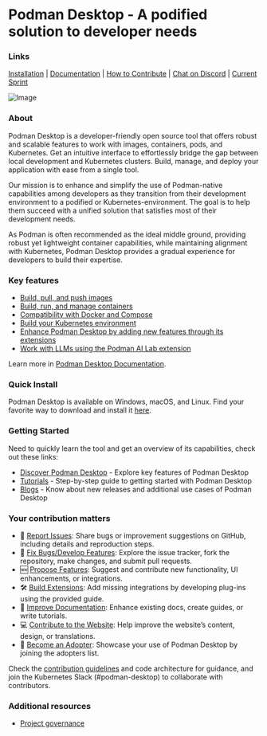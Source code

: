
# Podman Desktop - A podified solution to developer needs

### Links
   
[Installation](https://podman-desktop.io/docs/installation) | [Documentation](https://podman-desktop.io/docs/intro) | [How to Contribute](https://github.com/podman-desktop/podman-desktop/blob/main/CONTRIBUTING.md) | [Chat on Discord](https://discord.com/invite/x5GzFF6QH4) | [Current Sprint](https://github.com/orgs/containers/projects/4/views/8)

![Image](https://github.com/user-attachments/assets/2f9d933f-2a08-47f7-b4ca-9f7cc5acb873)

### About
Podman Desktop is a developer-friendly open source tool that offers robust and scalable features to work with images, containers, pods, and Kubernetes. Get an intuitive interface to effortlessly bridge the gap between local development and Kubernetes clusters. Build, manage, and deploy your application with ease from a single tool.

Our mission is to enhance and simplify the use of Podman-native capabilities among developers as they transition from their development environment to a podified or Kubernetes-environment. The goal is to help them succeed with a unified solution that satisfies most of their development needs.

As Podman is often recommended as the ideal middle ground, providing robust yet lightweight container capabilities, while maintaining alignment with Kubernetes, Podman Desktop provides a gradual experience for developers to build their expertise. 

### Key features

- [Build, pull, and push images](https://podman-desktop.io/docs/containers/images)
- [Build, run, and manage containers](https://podman-desktop.io/docs/containers)
- [Compatibility with Docker and Compose](https://podman-desktop.io/docs/migrating-from-docker)
- [Build your Kubernetes environment](https://podman-desktop.io/docs/kubernetes) 
- [Enhance Podman Desktop by adding new features through its extensions](https://podman-desktop.io/docs/extensions)
- [Work with LLMs using the Podman AI Lab extension](https://podman-desktop.io/docs/ai-lab)


Learn more in [Podman Desktop Documentation](https://podman-desktop.io/docs/intro).

### Quick Install
Podman Desktop is available on Windows, macOS, and Linux. Find your favorite way to download and install it [here](https://podman-desktop.io/docs/installation). 

### Getting Started
Need to quickly learn the tool and get an overview of its capabilities, check out these links:

- [Discover Podman Desktop](https://podman-desktop.io/docs/discover-podman-desktop) - Explore key features of Podman Desktop
- [Tutorials](https://podman-desktop.io/tutorial) - Step-by-step guide to getting started with Podman Desktop
- [Blogs](https://podman-desktop.io/blog) - Know about new releases and additional use cases of Podman Desktop


### Your contribution matters

- 🚨 [Report Issues](https://github.com/podman-desktop/podman-desktop/blob/main/CONTRIBUTING.md#reporting-issues): Share bugs or improvement suggestions on GitHub, including details and reproduction steps.
- 👾 [Fix Bugs/Develop Features](https://github.com/podman-desktop/podman-desktop/blob/main/CONTRIBUTING.md#working-on-issues): Explore the issue tracker, fork the repository, make changes, and submit pull requests.
- 🆕 [Propose Features](https://github.com/podman-desktop/podman-desktop/issues/new?template=enhancement.yml): Suggest and contribute new functionality, UI enhancements, or integrations.
- 🛠️ [Build Extensions](https://podman-desktop.io/docs/extensions/developing): Add missing integrations by developing plug-ins using the provided guide.
- 📝 [Improve Documentation](https://github.com/podman-desktop/podman-desktop/tree/main/website/docs): Enhance existing docs, create guides, or write tutorials.
- 💻 [Contribute to the Website](https://github.com/podman-desktop/podman-desktop/blob/main/WEBSITE_CONTRIBUTING.md): Help improve the website’s content, design, or translations.
- 🦭 [Become an Adopter](https://github.com/podman-desktop/podman-desktop/blob/main/ADOPTERS.md): Showcase your use of Podman Desktop by joining the adopters list.

Check the [contribution guidelines](https://github.com/podman-desktop/podman-desktop/blob/main/CONTRIBUTING.md) and code architecture for guidance, and join the Kubernetes Slack (#podman-desktop) to collaborate with contributors.


### Additional resources
 
- [Project governance](https://docs.google.com/document/d/1onDTJxGjVZUuqX1Y7MHgvqf9t9_L7oAHcXPIserX100/edit?tab=t.0#heading=h.n27i858hqauw)

